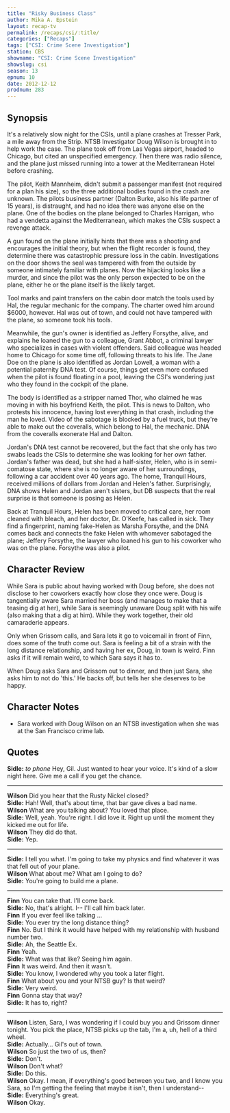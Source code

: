 ```yaml
---
title: "Risky Business Class"
author: Mika A. Epstein
layout: recap-tv
permalink: /recaps/csi/:title/
categories: ["Recaps"]
tags: ["CSI: Crime Scene Investigation"]
station: CBS
showname: "CSI: Crime Scene Investigation"
showslug: csi
season: 13
epnum: 10  
date: 2012-12-12
prodnum: 283  
---
```


## Synopsis

It's a relatively slow night for the CSIs, until a plane crashes at Tresser Park, a mile away from the Strip. NTSB Investigator Doug Wilson is brought in to help work the case. The plane took off from Las Vegas airport, headed to Chicago, but cited an unspecified emergency. Then there was radio silence, and the plane just missed running into a tower at the Mediterranean Hotel before crashing.

The pilot, Keith Mannheim, didn't submit a passenger manifest (not required for a plan his size), so the three additional bodies found in the crash are unknown. The pilots business partner (Dalton Burke, also his life partner of 15 years), is distraught, and had no idea there was anyone else on the plane. One of the bodies on the plane belonged to Charles Harrigan, who had a vendetta against the Mediterranean, which makes the CSIs suspect a revenge attack.

A gun found on the plane initially hints that there was a shooting and encourages the initial theory, but when the flight recorder is found, they determine there was catastrophic pressure loss in the cabin. Investigations on the door shows the seal was tampered with from the outside by someone intimately familiar with planes. Now the hijacking looks like a murder, and since the pilot was the only person expected to be on the plane, either he or the plane itself is the likely target.

Tool marks and paint transfers on the cabin door match the tools used by Hal, the regular mechanic for the company. The charter owed him around $6000, however. Hal was out of town, and could not have tampered with the plane, so someone took his tools.

Meanwhile, the gun's owner is identified as Jeffery Forsythe, alive, and explains he loaned the gun to a colleague, Grant Abbot, a criminal lawyer who specializes in cases with violent offenders. Said colleague was headed home to Chicago for some time off, following threats to his life. The Jane Doe on the plane is also identified as Jordan Lowell, a woman with a potential paternity DNA test. Of course, things get even more confused when the pilot is found floating in a pool, leaving the CSI's wondering just who they found in the cockpit of the plane.

The body is identified as a stripper named Thor, who claimed he was moving in with his boyfriend Keith, the pilot. This is news to Dalton, who protests his innocence, having lost everything in that crash, including the man he loved. Video of the sabotage is blocked by a fuel truck, but they're able to make out the coveralls, which belong to Hal, the mechanic. DNA from the coveralls exonerate Hal and Dalton.

Jordan's DNA test cannot be recovered, but the fact that she only has two swabs leads the CSIs to determine she was looking for her *own* father. Jordan's father was dead, but she had a half-sister, Helen, who is in semi-comatose state, where she is no longer aware of her surroundings, following a car accident over 40 years ago. The home, Tranquil Hours, received millions of dollars from Jordan and Helen's father. Surprisingly, DNA shows Helen and Jordan aren't sisters, but DB suspects that the real surprise is that someone is posing as Helen.

Back at Tranquil Hours, Helen has been moved to critical care, her room cleaned with bleach, and her doctor, Dr. O'Keefe, has called in sick. They find a fingerprint, naming fake-Helen as Marsha Forsythe, and the DNA comes back and connects the fake Helen with whomever sabotaged the plane; Jeffery Forsythe, the lawyer who loaned his gun to his coworker who was on the plane. Forsythe was also a pilot.

## Character Review

While Sara is public about having worked with Doug before, she does not disclose to her coworkers exactly how close they once were. Doug is tangentially aware Sara married her boss (and manages to make that a teasing dig at her), while Sara is seemingly unaware Doug split with his wife (also making that a dig at him). While they work together, their old camaraderie appears.

Only when Grissom calls, and Sara lets it go to voicemail in front of Finn, does some of the truth come out. Sara is feeling a bit of a strain with the long distance relationship, and having her ex, Doug, in town is weird. Finn asks if it will remain weird, to which Sara says it has to.

When Doug asks Sara and Grissom out to dinner, and then just Sara, she asks him to not do 'this.' He backs off, but tells her she deserves to be happy.

## Character Notes

* Sara worked with Doug Wilson on an NTSB investigation when she was at the San Francisco crime lab.

## Quotes

**Sidle:** *to phone* Hey, Gil. Just wanted to hear your voice. It's kind of a slow night here. Give me a call if you get the chance.  

- - -

**Wilson** Did you hear that the Rusty Nickel closed?  
**Sidle:** Hah! Well, that's about time, that bar gave dives a bad name.  
**Wilson** What are you talking about? You loved that place.  
**Sidle:** Well, yeah. You're right. I did love it. Right up until the moment they kicked me out for life.  
**Wilson** They did do that.  
**Sidle:** Yep.  

- - -

**Sidle:** I tell you what. I'm going to take my physics and find whatever it was that fell out of your plane.  
**Wilson** What about me? What am I going to do?  
**Sidle:** You're going to build me a plane.  

- - -

**Finn** You can take that. I'll come back.  
**Sidle:** No, that's alright. I-- I'll call him back later.  
**Finn** If you ever feel like talking ...  
**Sidle:** You ever try the long distance thing?  
**Finn** No. But I think it would have helped with my relationship with husband number two.  
**Sidle:** Ah, the Seattle Ex.  
**Finn** Yeah.  
**Sidle:** What was that like? Seeing him again.  
**Finn** It was weird. And then it wasn't.  
**Sidle:** You know, I wondered why you took a later flight.  
**Finn** What about you and your NTSB guy? Is that weird?  
**Sidle:** Very weird.  
**Finn** Gonna stay that way?  
**Sidle:** It has to, right?  

- - -

**Wilson** Listen, Sara, I was wondering if I could buy you and Grissom dinner tonight. You pick the place, NTSB picks up the tab, I'm a, uh, hell of a third wheel.  
**Sidle:** Actually... Gil's out of town.  
**Wilson** So just the two of us, then?  
**Sidle:** Don't.  
**Wilson** Don't what?  
**Sidle:** Do this.  
**Wilson** Okay. I mean, if everything's good between you two, and I know you Sara, so I'm getting the feeling that maybe it isn't, then I understand--  
**Sidle:** Everything's great.  
**Wilson** Okay.

